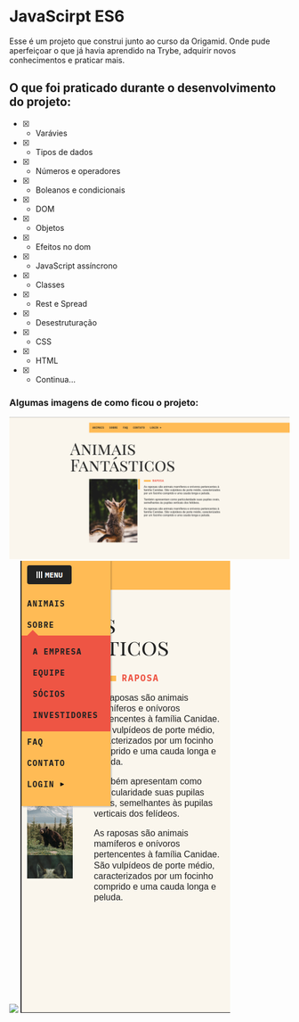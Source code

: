 # JavaScirpt ES6
Esse é um projeto que construi junto ao curso da Origamid. Onde pude aperfeiçoar o que já havia aprendido na Trybe, adquirir novos conhecimentos e praticar mais.


## O que foi praticado durante o desenvolvimento do projeto:
- [x]  - Varávies
- [x]  - Tipos de dados
- [x]  - Números e operadores
- [x]  - Boleanos e condicionais
- [x]  - DOM
- [x]  - Objetos
- [x]  - Efeitos no dom
- [x]  - JavaScript assíncrono
- [x]  - Classes
- [x]  - Rest e Spread
- [x]  - Desestruturação
- [x]  - CSS
- [x]  - HTML
- [x]  - Continua...

### Algumas imagens de como ficou o projeto:

<img src='/img/paginainicial.png'/>
<img src='/img/exemploodal.png'/>
<img src='/img/modeloresponsivo.png'/>
